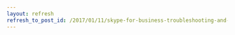 ```yaml
---
layout: refresh
refresh_to_post_id: /2017/01/11/skype-for-business-troubleshooting-and-tips
---
```

